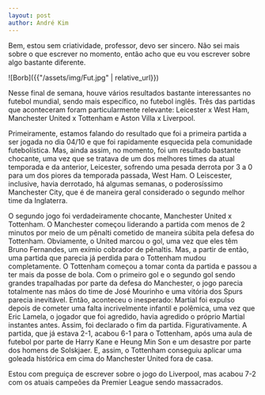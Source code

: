 ```yaml
---
layout: post
author: André Kim
---
```


Bem, estou sem criatividade, professor, devo ser sincero. Não sei mais sobre o que escrever no momento, então acho que eu vou escrever sobre algo bastante diferente.

![Borb]({{"/assets/img/Fut.jpg" | relative_url}})  

Nesse final de semana, houve vários resultados bastante interessantes no futebol mundial, sendo mais específico, no futebol inglês. Três das partidas que aconteceram foram particularmente relevante: Leicester x West Ham, Manchester United x Tottenham e Aston Villa x Liverpool.

Primeiramente, estamos falando do resultado que foi a primeira partida a ser jogada no dia 04/10 e que foi rapidamente esquecida pela comunidade futebolística. Mas, ainda assim, no momento, foi um resultado bastante chocante, uma vez que se tratava de um dos melhores times da atual temporada e da anterior, Leicester, sofrendo uma pesada derrota por 3 a 0 para um dos piores da temporada passada, West Ham. O Leiscester, inclusive, havia derrotado, há algumas semanas, o poderosíssimo Manchester City, que é de maneira geral considerado o segundo melhor time da Inglaterra.

O segundo jogo foi verdadeiramente chocante, Manchester United x Tottenham. O Manchester começou liderando a partida com menos de 2 minutos por meio de um pênalti cometido de maneira súbita pela defesa do Tottenham. Obviamente, o United marcou o gol, uma vez que eles têm Bruno Fernandes, um exímio cobrador de pênaltis. Mas, a partir de então, uma partida que parecia já perdida para o Tottenham mudou completamente.
O Tottenham começou a tomar conta da partida e passou a ter mais da posse de bola. Com o primeiro gol e o segundo gol sendo grandes trapalhadas por parte da defesa do Manchester, o jogo parecia totalmente nas mãos do time de José Mourinho e uma vitória dos Spurs parecia inevitável. Então, aconteceu o inesperado: Martial foi expulso depois de cometer uma falta incrivelmente infantil e polêmica, uma vez que Eric Lamela, o jogador que foi agredido, havia agredido o próprio Martial instantes antes.
Assim, foi declarado o fim da partida. Figurativamente. A partida, que já estava 2-1, acabou 6-1 para o Tottenham, após uma aula de futebol por parte de Harry Kane e Heung Min Son e um desastre por parte dos homens de Solskjaer. E, assim, o Tottenham conseguiu aplicar uma goleada histórica em cima do Manchester United fora de casa.

Estou com preguiça de escrever sobre o jogo do Liverpool, mas acabou 7-2 com os atuais campeões da Premier League sendo massacrados.